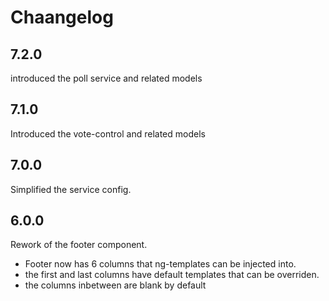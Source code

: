 # Chaangelog

## 7.2.0

introduced the poll service and related models

## 7.1.0

Introduced the vote-control and related models

## 7.0.0

Simplified the service config.

## 6.0.0

Rework of the footer component.

* Footer now has 6 columns that ng-templates can be injected into.
* the first and last columns have  default templates that can be overriden.
* the columns inbetween are blank by default
